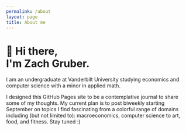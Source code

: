 ```yaml
---
permalink: /about
layout: page
title: About me
---
```


# **👋 Hi there,**<br/>**I'm Zach Gruber.**

I am an undergraduate at Vanderbilt University studying economics and computer science with a minor in applied math. 

I designed this GitHub Pages site to be a contemplative journal to share some of my thoughts. My current plan is to post biweekly starting September on topics I find fascinating from a colorful range of domains including (but not limited to): macroeconomics, computer science to art, food, and fitness. Stay tuned :)
